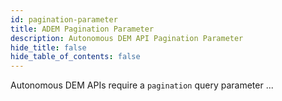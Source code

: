 ```yaml
---
id: pagination-parameter
title: ADEM Pagination Parameter
description: Autonomous DEM API Pagination Parameter
hide_title: false
hide_table_of_contents: false
---
```


Autonomous DEM APIs require a `pagination` query parameter ...
